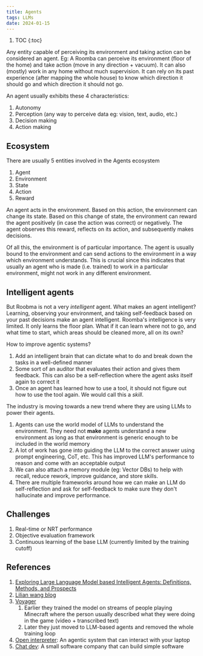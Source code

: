 ```yaml
---
title: Agents
tags: LLMs
date: 2024-01-15
---
```


1. TOC
{:toc}

Any entity capable of perceiving its environment and taking action can be considered an agent. Eg: A Roomba can perceive its environment (floor of the home) and take action (move in any direction + vacuum). It can also (mostly) work in any home without much supervision. It can rely on its past experience (after mapping the whole house) to know which direction it should go and which direction it should not go.

An agent usually exhibits these 4 characteristics:

1. Autonomy
2. Perception (any way to perceive data eg: vision, text, audio, etc.)
3. Decision making
4. Action making

## Ecosystem

There are usually 5 entities involved in the Agents ecosystem

1. Agent
2. Environment
3. State
4. Action
5. Reward

An agent acts in the environment. Based on this action, the environment can change its state. Based on this change of state, the environment can reward the agent positively (in case the action was correct) or negatively. The agent observes this reward, reflects on its action, and subsequently makes decisions.

Of all this, the environment is of particular importance. The agent is usually bound to the environment and can send actions to the environment in a way which environment understands. This is crucial since this indicates that usually an agent who is made (i.e. trained) to work in a particular environment, might not work in any different environment.

## Intelligent agents

But Roobma is not a very *intelligent* agent. What makes an agent intelligent? Learning, observing your environment, and taking self-feedback based on your past decisions make an agent intelligent. Roomba's intelligence is very limited. It only learns the floor plan. What if it can learn where not to go, and what time to start, which areas should be cleaned more, all on its own?

How to improve agentic systems?

1. Add an intelligent brain that can dictate what to do and break down the tasks in a well-defined manner
2. Some sort of an auditor that evaluates their action and gives them feedback. This can also be a self-reflection where the agent asks itself again to correct it
3. Once an agent has learned how to use a tool, it should not figure out how to use the tool again. We would call this a *skill*.

The industry is moving towards a new trend where they are using LLMs to power their agents.

1. Agents can use the world model of LLMs to understand the environment. They need not **make** agents understand a new environment as long as that environment is generic enough to be included in the world memory
2. A lot of work has gone into guiding the LLM to the correct answer using prompt engineering, CoT, etc. This has improved LLM's performance to reason and come with an acceptable output
3. We can also attach a memory module (eg: Vector DBs) to help with recall, reduce rework, improve guidance, and store skills.
4. There are multiple frameworks around how we can make an LLM do self-reflection and ask for self-feedback to make sure they don't hallucinate and improve performance.

## Challenges

1. Real-time or NRT performance
2. Objective evaluation framework
3. Continuous learning of the base LLM (currently limited by the training cutoff)

## References

1. [Exploring Large Language Model based Intelligent Agents: Definitions, Methods, and Prospects](https://arxiv.org/abs/2401.03428)
2. [Lilian wang blog](https://lilianweng.github.io/posts/2023-06-23-agent/)
3. [Voyager](https://www.youtube.com/watch?app=desktop&v=wwQ1LQA3RCU)
   1. Earlier they trained the model on streams of people playing Minecraft where the person usually described what they were doing in the game (video + transcribed text)
   2. Later they just moved to LLM-based agents and removed the whole training loop
4. [Open interpreter](https://openinterpreter.com/): An agentic system that can interact with your laptop
5. [Chat dev](https://chatdev.ai/): A small software company that can build simple software
